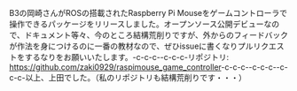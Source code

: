 B3の岡崎さんがROSの搭載されたRaspberry Pi Mouseをゲームコントローラで操作できるパッケージをリリースしました。オープンソース公開デビューなので、ドキュメント等々、今のところ結構荒削りですが、外からのフィードバックが作法を身につけるのに一番の教材なので、ぜひissueに書くなりプルリクエストをするなりをお願いいたします。-c-c-c--c-c-c-リポジトリ: <a href="https://github.com/zaki0929/raspimouse_game_controller">https://github.com/zaki0929/raspimouse_game_controller</a>-c-c-c--c-c-c--c-c-c-以上、上田でした。（私のリポジトリも結構荒削りです・・・）
